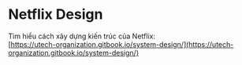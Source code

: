 # Netflix Design

Tìm hiểu cách xây dựng kiến trúc của Netflix:\
[https://utech-organization.gitbook.io/system-design/](https://utech-organization.gitbook.io/system-design/)
